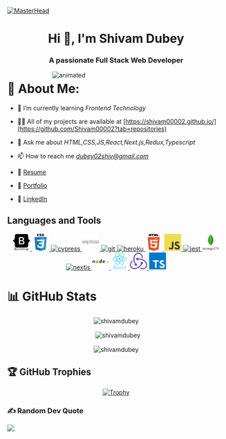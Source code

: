 [![MasterHead](https://media.licdn.com/dms/image/D4D16AQEQ3s7DF7Uq0A/profile-displaybackgroundimage-shrink_350_1400/0/1669706767053?e=1681344000&v=beta&t=3p4SzWYhp5kz7JRD5-BNwdYcM3c6HgaQF4W1XuVZmsw)](https://shivam00002.github.io)
<h1 align="center">Hi 👋, I'm Shivam Dubey</h1>
<h3 align="center">A passionate Full Stack Web Developer </h3>

<img width="400" align="right" src="https://raw.githubusercontent.com/gist/zeysert/bc8c0a4090c377a755dcc77bbeac66e4/raw/43f9b12677934c5d99499f6d9d574d30c86f979c/coding.gif" alt="animated"/>

# 💫 About Me:
- 🌱 I’m currently learning *Frontend   Technology*

- 👨‍💻 All of my projects     are available at [https://shivam00002.github.io/](https://github.com/Shivam00002?tab=repositories)

- 💬 Ask me about *HTML,CSS,JS,React,Next.js,Redux,Typescript*

- 📫 How to reach me *dubey02shiv@gmail.com*
- 📄 <a href="https://drive.google.com/file/d/1BUuSRcrc25LMhaJbMnHJkZWzTXdpCChq/view?usp=sharing">Resume</a>    
- 📄 <a href="https://shivam00002.github.io/">Portfolio</a> 
- 📄 <a href="https://www.linkedin.com/in/shivam-dubey-6127b4236/"> LinkedIn</a> 


<h2 align="left">Languages and       Tools </h2>

<p align="center"> <a href="https://getbootstrap.com" target="_blank" rel="noreferrer"> <img src="https://raw.githubusercontent.com/devicons/devicon/master/icons/bootstrap/bootstrap-plain-wordmark.svg" alt="bootstrap" width="40" height="40"/> </a> <a href="https://www.w3schools.com/css/" target="_blank" rel="noreferrer"> <img src="https://raw.githubusercontent.com/devicons/devicon/master/icons/css3/css3-original-wordmark.svg" alt="css3" width="40" height="40"/> </a> <a href="https://www.cypress.io" target="_blank" rel="noreferrer"> <img src="https://raw.githubusercontent.com/simple-icons/simple-icons/6e46ec1fc23b60c8fd0d2f2ff46db82e16dbd75f/icons/cypress.svg" alt="cypress" width="40" height="40"/> </a> <a href="https://expressjs.com" target="_blank" rel="noreferrer"> <img src="https://raw.githubusercontent.com/devicons/devicon/master/icons/express/express-original-wordmark.svg" alt="express" width="40" height="40"/> </a> <a href="https://git-scm.com/" target="_blank" rel="noreferrer"> <img src="https://www.vectorlogo.zone/logos/git-scm/git-scm-icon.svg" alt="git" width="40" height="40"/> </a> <a href="https://heroku.com" target="_blank" rel="noreferrer"> <img src="https://www.vectorlogo.zone/logos/heroku/heroku-icon.svg" alt="heroku" width="40" height="40"/> </a> <a href="https://www.w3.org/html/" target="_blank" rel="noreferrer"> <img src="https://raw.githubusercontent.com/devicons/devicon/master/icons/html5/html5-original-wordmark.svg" alt="html5" width="40" height="40"/> </a> <a href="https://developer.mozilla.org/en-US/docs/Web/JavaScript" target="_blank" rel="noreferrer"> <img src="https://raw.githubusercontent.com/devicons/devicon/master/icons/javascript/javascript-original.svg" alt="javascript" width="40" height="40"/> </a> <a href="https://jestjs.io" target="_blank" rel="noreferrer"> <img src="https://www.vectorlogo.zone/logos/jestjsio/jestjsio-icon.svg" alt="jest" width="40" height="40"/> </a> <a href="https://www.mongodb.com/" target="_blank" rel="noreferrer"> <img src="https://raw.githubusercontent.com/devicons/devicon/master/icons/mongodb/mongodb-original-wordmark.svg" alt="mongodb" width="40" height="40"/> </a> <a href="https://nextjs.org/" target="_blank" rel="noreferrer"> <img src="https://cdn.worldvectorlogo.com/logos/nextjs-2.svg" alt="nextjs" width="40" height="40"/> </a> <a href="https://nodejs.org" target="_blank" rel="noreferrer"> <img src="https://raw.githubusercontent.com/devicons/devicon/master/icons/nodejs/nodejs-original-wordmark.svg" alt="nodejs" width="40" height="40"/> </a> <a href="https://reactjs.org/" target="_blank" rel="noreferrer"> <img src="https://raw.githubusercontent.com/devicons/devicon/master/icons/react/react-original-wordmark.svg" alt="react" width="40" height="40"/> </a> <a href="https://redux.js.org" target="_blank" rel="noreferrer"> <img src="https://raw.githubusercontent.com/devicons/devicon/master/icons/redux/redux-original.svg" alt="redux" width="40" height="40"/> </a> <a href="https://www.typescriptlang.org/" target="_blank" rel="noreferrer"> <img src="https://raw.githubusercontent.com/devicons/devicon/master/icons/typescript/typescript-original.svg" alt="typescript" width="40" height="40"/></a> </p>

# 📊 GitHub  Stats

<!-- <h2 align="center">📊 GitHub Stats</h2> -->
<p align="center" ><img align="center" src="https://github-readme-stats.vercel.app/api/top-langs?username=shivam00002&show_icons=true&locale=en&layout=compact" alt="shivamdubey" />  </p>


<p align="center">&nbsp;  <img align="center" src="https://github-readme-stats.vercel.app/api?username=shivam00002&show_icons=true&locale=en" alt="shivamdubey" /></p>

<p align="center"> <img align="center" src="https://github-readme-streak-stats.herokuapp.com/?user=shivam00002" alt="shivamdubey" /></p>

## 🏆  GitHub Trophies
<!-- <h2 align="center">🏆 GitHub Trophies</h2> -->
<p align="center"> <a href="https://github.com/ryo-ma/github-profile-trophy"><img src="https://github-profile-trophy.vercel.app/?username=shivam00002" alt="Trophy" /></a> </p>


### ✍   Random Dev Quote
![](https://quotes-github-readme.vercel.app/api?type=horizontal&theme=light)
